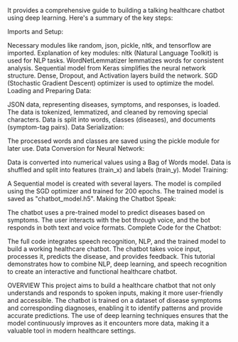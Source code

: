 It provides a comprehensive guide to building a talking healthcare chatbot using deep learning. Here's a summary of the key steps:

Imports and Setup:

Necessary modules like random, json, pickle, nltk, and tensorflow are imported.
Explanation of key modules:
nltk (Natural Language Toolkit) is used for NLP tasks.
WordNetLemmatizer lemmatizes words for consistent analysis.
Sequential model from Keras simplifies the neural network structure.
Dense, Dropout, and Activation layers build the network.
SGD (Stochastic Gradient Descent) optimizer is used to optimize the model.
Loading and Preparing Data:

JSON data, representing diseases, symptoms, and responses, is loaded.
The data is tokenized, lemmatized, and cleaned by removing special characters.
Data is split into words, classes (diseases), and documents (symptom-tag pairs).
Data Serialization:

The processed words and classes are saved using the pickle module for later use.
Data Conversion for Neural Network:

Data is converted into numerical values using a Bag of Words model.
Data is shuffled and split into features (train_x) and labels (train_y).
Model Training:

A Sequential model is created with several layers.
The model is compiled using the SGD optimizer and trained for 200 epochs.
The trained model is saved as "chatbot_model.h5".
Making the Chatbot Speak:

The chatbot uses a pre-trained model to predict diseases based on symptoms.
The user interacts with the bot through voice, and the bot responds in both text and voice formats.
Complete Code for the Chatbot:

The full code integrates speech recognition, NLP, and the trained model to build a working healthcare chatbot.
The chatbot takes voice input, processes it, predicts the disease, and provides feedback.
This tutorial demonstrates how to combine NLP, deep learning, and speech recognition to create an interactive and functional healthcare chatbot.

OVERVIEW 
This project aims to build a healthcare chatbot that not only understands and responds to spoken inputs, making it more user-friendly and accessible. The chatbot is trained on a dataset of disease symptoms and corresponding diagnoses, enabling it to identify patterns and provide accurate predictions. The use of deep learning techniques ensures that the model continuously improves as it encounters more data, making it a valuable tool in modern healthcare settings.
